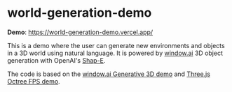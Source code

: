 # world-generation-demo

**Demo**: https://world-generation-demo.vercel.app/

This is a demo where the user can generate new environments and objects in a 3D world using natural language. It is powered by [window.ai](https://windowai.io/) 3D object generation with OpenAI's [Shap-E](https://github.com/openai/shap-e).

The code is based on the [window.ai Generative 3D demo](https://github.com/NolanGC/window-3d-demo) and [Three.js Octree FPS demo](https://threejs.org/examples/?q=games#games_fps).
